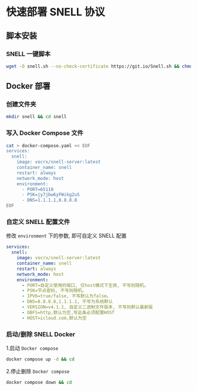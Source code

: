 # 快速部署 SNELL 协议

## 脚本安装


### SNELL 一键脚本

```bash
wget -O snell.sh --no-check-certificate https://git.io/Snell.sh && chmod +x snell.sh && ./snell.sh
```

## Docker 部署


### 创建文件夹

```bash
mkdir snell && cd snell
```

### 写入 Docker Compose 文件

```bash
cat > docker-compose.yaml << EOF
services:
  snell:
    image: vocrx/snell-server:latest
    container_name: snell
    restart: always
    network_mode: host
    environment:
      - PORT=65110
      - PSK=jy7jbw6yFWikg2uS
      - DNS=1.1.1.1,8.8.8.8
EOF
```

### 自定义 SNELL 配置文件

修改 `environment` 下的参数, 即可自定义 SNELL 配置

```yaml
services:
  snell:
    image: vocrx/snell-server:latest
    container_name: snell
    restart: always
    network_mode: host
    environment:
      - PORT=自定义使用的端口, 仅host模式下生效, 不写则随机。
      - PSK=节点密码, 不写则随机。
      - IPV6=true/false, 不写默认为false。
      - DNS=8.8.8.8,1.1.1.1, 不写为系统默认
      - VERSION=v4.1.1, 自定义二进制文件版本, 不写则默认最新版
      - OBFS=http,默认为空,写此条必须配置HOST
      - HOST=icloud.com,默认为空
```


### 启动/删除 SNELL Docker


1.启动 `Docker compose`

```bash
docker compose up -d && cd
```

2.停止删除 `Docker compose`

```bash
docker compose down && cd
```

